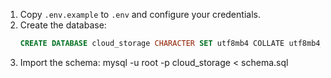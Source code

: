 1. Copy `.env.example` to `.env` and configure your credentials.
2. Create the database:
   ```sql
   CREATE DATABASE cloud_storage CHARACTER SET utf8mb4 COLLATE utf8mb4_unicode_ci;
3. Import the schema:
   mysql -u root -p cloud_storage < schema.sql
